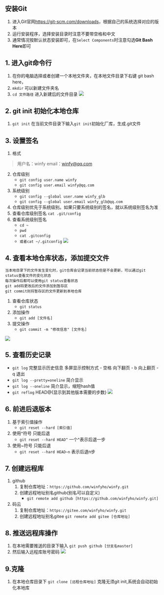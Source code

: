 ## 安装Git
1. 进入Git官网<https://git-scm.com/downloads>，根据自己的系统选择对应的版本
2. 运行安装程序，选择安装目录时注意不要带空格和中文
3. 通常情况按默认状态安装即可，在`Select Components`时注意勾选**Git Bash Here**即可
## 1. 进入git命令行
1. 在你的电脑选择或者创建一个本地文件夹，在本地文件目录下右键 git bash here，
2. `mkdir` 可以新建文件夹名
3. `cd 文件路径` 进入新建后的文件目录
![](gitinit.png)


## 2. git init 初始化本地仓库
1. `git init` 
在当前文件目录下输入`git init`初始化厂库，生成.git文件

## 3. 设置签名
1. 格式
>用户名：winfy
    email：winfy@qq.com
2. 仓库级别 
    - `git config user.name winfy`
    - `git config user.email winfy@qq.com`
3. 系统级别 
    - `git config --global user.name winfy_glb`
    - `git config --global user.email winfy_glb@qq.com`
4. 仓库级别优先于系统级别。如果只要系统级别的签名，就以系统级别签名为准
5. 查看仓库级别签名 `cat .git/config`
6. 查看系统级别签名 
    - `cd ~`
    - `pwd`
    - `cat .gitconfig`
    - `或者cat ~/.gitconfig`
![](git_3.png)


## 4. 查看本地仓库状态，添加提交文件
    当本地目录下的文件发生变化时，git仓库会记录当前状态但是不会更新，可以通过git status查看文件的变化状态
    每次操作后都可以使用git status查看状态
    git add将更改后的文件添加到暂存区
    git commit则将暂存区的文件更新到本地仓库
1. 查看仓库状态
    - `git status` 
2. 添加操作
    - `git add [文件名]` 
3. 提交操作
    - `git commit -m "修改信息" [文件名]`

![](gitcommit.png)
    
## 5. 查看历史记录
- `git log` 完整显示历史信息
    多屏显示控制方式
        - 空格 向下翻页
        - b 向上翻页
        - q 退出
- `git log --pretty=oneline` 简介显示
- `git log --oneline` 简介显示，缩短hash值
- `git reflog` HEAD@{显示到其他版本需要的步数}
![](git05.png)

## 6. 前进后退版本
1. 基于索引值操作
    - `git reset --hard [索引值]`
2. 使用^符号 只能后退
    - `git reset --hard HEAD^`
        一个^表示后退一步
3. 使用~符号 只能后退
    - `git reset --hard HEAD~n`
          表示后退n步
## 7. 创建远程库
1. github
    1. 复制仓库地址：`https://github.com/winfyho/winfy.git`
    2. 创建远程地址别名github(别名可以自定义)
        - `git remote add github [https://github.com/winfyho/winfy.git]`
2. 码云
    1. 复制仓库地址：`https://gitee.com/winfyho/winfy.git`
    2. 创建远程地址别名gitee
    `git remote add gitee [仓库地址]`
## 8. 推送远程库操作
1. 在本地需要推送的目录下输入 `git push github [分支名master]`
2. 然后输入远程库账号密码
![](push.png)

## 9.克隆
1. 在本地仓库目录下 `git clone [远程仓库地址]`
    克隆无须git init,系统会自动初始化本地库

